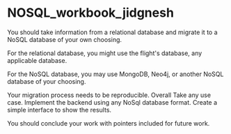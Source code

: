 # NOSQL_workbook_jidgnesh

You should take information from a relational database and migrate it to a NoSQL database of your own choosing.

For the relational database, you might use the flight's database, any applicable database.

For the NoSQL database, you may use MongoDB, Neo4j, or another NoSQL database of your choosing.

Your migration process needs to be reproducible.
Overall Take any use case.  Implement the backend using any NoSql database format. 
Create a simple interface to show the results.


You should conclude your work with pointers included for future work.
